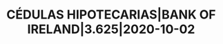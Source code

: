 ---
layout: asset
title: CÉDULAS HIPOTECARIAS|BANK OF IRELAND|3.625|2020-10-02
isin: XS0975903112
---